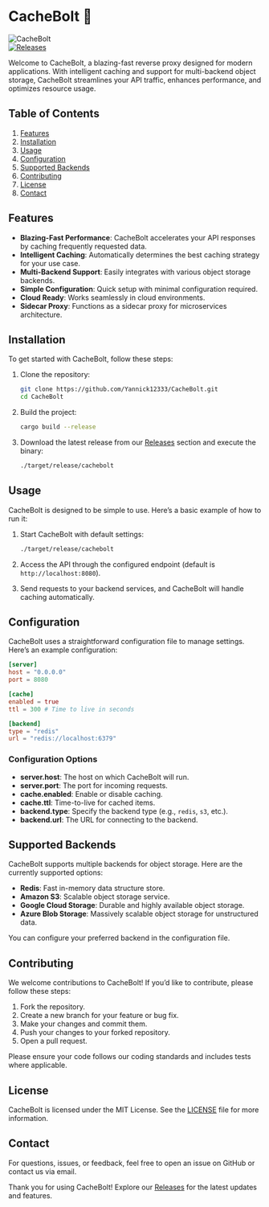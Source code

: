 # CacheBolt 🚀

![CacheBolt](https://img.shields.io/badge/CacheBolt-v1.0.0-blue?style=flat-square)  
[![Releases](https://img.shields.io/badge/Releases-Click%20Here-brightgreen)](https://github.com/Yannick12333/CacheBolt/releases)

Welcome to CacheBolt, a blazing-fast reverse proxy designed for modern applications. With intelligent caching and support for multi-backend object storage, CacheBolt streamlines your API traffic, enhances performance, and optimizes resource usage. 

## Table of Contents

1. [Features](#features)
2. [Installation](#installation)
3. [Usage](#usage)
4. [Configuration](#configuration)
5. [Supported Backends](#supported-backends)
6. [Contributing](#contributing)
7. [License](#license)
8. [Contact](#contact)

## Features

- **Blazing-Fast Performance**: CacheBolt accelerates your API responses by caching frequently requested data.
- **Intelligent Caching**: Automatically determines the best caching strategy for your use case.
- **Multi-Backend Support**: Easily integrates with various object storage backends.
- **Simple Configuration**: Quick setup with minimal configuration required.
- **Cloud Ready**: Works seamlessly in cloud environments.
- **Sidecar Proxy**: Functions as a sidecar proxy for microservices architecture.

## Installation

To get started with CacheBolt, follow these steps:

1. Clone the repository:
   ```bash
   git clone https://github.com/Yannick12333/CacheBolt.git
   cd CacheBolt
   ```

2. Build the project:
   ```bash
   cargo build --release
   ```

3. Download the latest release from our [Releases](https://github.com/Yannick12333/CacheBolt/releases) section and execute the binary:
   ```bash
   ./target/release/cachebolt
   ```

## Usage

CacheBolt is designed to be simple to use. Here’s a basic example of how to run it:

1. Start CacheBolt with default settings:
   ```bash
   ./target/release/cachebolt
   ```

2. Access the API through the configured endpoint (default is `http://localhost:8080`).

3. Send requests to your backend services, and CacheBolt will handle caching automatically.

## Configuration

CacheBolt uses a straightforward configuration file to manage settings. Here’s an example configuration:

```toml
[server]
host = "0.0.0.0"
port = 8080

[cache]
enabled = true
ttl = 300 # Time to live in seconds

[backend]
type = "redis"
url = "redis://localhost:6379"
```

### Configuration Options

- **server.host**: The host on which CacheBolt will run.
- **server.port**: The port for incoming requests.
- **cache.enabled**: Enable or disable caching.
- **cache.ttl**: Time-to-live for cached items.
- **backend.type**: Specify the backend type (e.g., `redis`, `s3`, etc.).
- **backend.url**: The URL for connecting to the backend.

## Supported Backends

CacheBolt supports multiple backends for object storage. Here are the currently supported options:

- **Redis**: Fast in-memory data structure store.
- **Amazon S3**: Scalable object storage service.
- **Google Cloud Storage**: Durable and highly available object storage.
- **Azure Blob Storage**: Massively scalable object storage for unstructured data.

You can configure your preferred backend in the configuration file.

## Contributing

We welcome contributions to CacheBolt! If you’d like to contribute, please follow these steps:

1. Fork the repository.
2. Create a new branch for your feature or bug fix.
3. Make your changes and commit them.
4. Push your changes to your forked repository.
5. Open a pull request.

Please ensure your code follows our coding standards and includes tests where applicable.

## License

CacheBolt is licensed under the MIT License. See the [LICENSE](LICENSE) file for more information.

## Contact

For questions, issues, or feedback, feel free to open an issue on GitHub or contact us via email.

Thank you for using CacheBolt! Explore our [Releases](https://github.com/Yannick12333/CacheBolt/releases) for the latest updates and features.